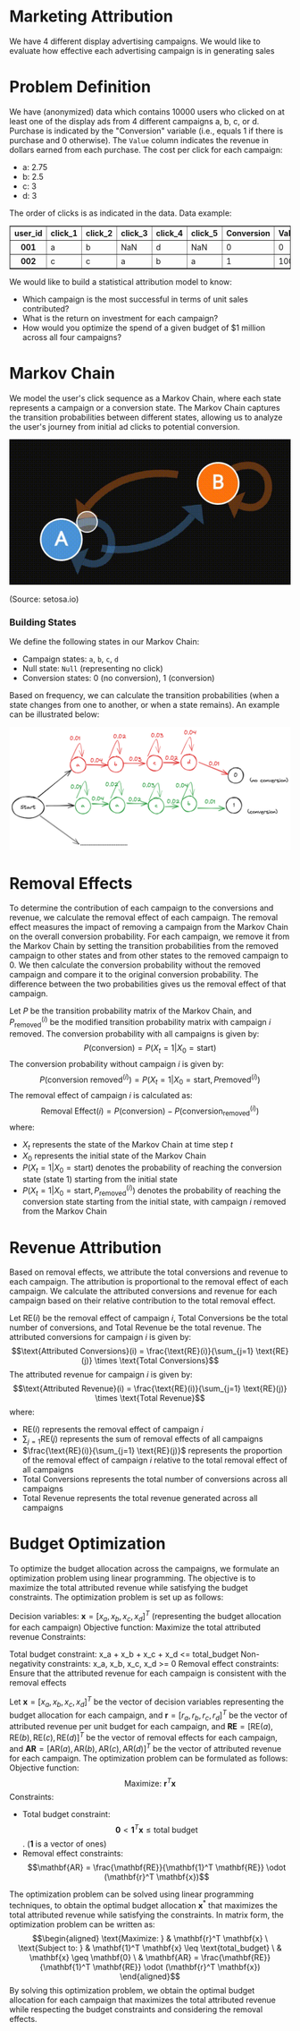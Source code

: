 # Marketing Attribution
We have 4 different display advertising campaigns. We would like to evaluate how effective each advertising campaign is in generating sales

# Problem Definition
We have (anonymized) data which contains 10000 users who clicked on at least one of the display ads from 4 different campaigns a, b, c, or d. Purchase is indicated by the "Conversion" variable (i.e., equals 1 if there is purchase and 0 otherwise). The `Value` column indicates the revenue in dollars earned from each purchase. The cost per click for each campaign:
* a: 2.75
* b: 2.5
* c: 3
* d: 3

The order of clicks is as indicated in the data. Data example:

<div>
<table border="1" class="dataframe">
  <thead>
    <tr style="text-align: left;">
      <th>user_id</th>
      <th>click_1</th>
      <th>click_2</th>
      <th>click_3</th>
      <th>click_4</th>
      <th>click_5</th>
      <th>Conversion</th>
      <th>Value</th>
    </tr>
  </thead>
  <tbody>
    <tr>
      <th>001</th>
      <td>a</td>
      <td>b</td>
      <td>NaN</td>
      <td>d</td>
      <td>NaN</td>
      <td>0</td>
      <td>0</td>
    </tr>
    <tr>
      <th>002</th>
      <td>c</td>
      <td>c</td>
      <td>a</td>
      <td>b</td>
      <td>a</td>
      <td>1</td>
      <td>100</td>
    </tr>
  </tbody>
</table>
</div>


We would like to build a statistical attribution model to know:
* Which campaign is the most successful in terms of unit sales contributed?
* What is the return on investment for each campaign?
* How would you optimize the spend of a given budget of $1 million across all four campaigns?

# Markov Chain

We model the user's click sequence as a Markov Chain, where each state represents a campaign or a conversion state. 
The Markov Chain captures the transition probabilities between different states, allowing us to analyze the user's journey from initial ad clicks to potential conversion.

![HMM](https://raw.githubusercontent.com/nvlinhvn/marketing-attribution/linh-dev/img/HMM.gif)

(Source: setosa.io)

### Building States
We define the following states in our Markov Chain:
* Campaign states: `a`, `b`, `c`, `d`
* Null state: `Null` (representing no click)
* Conversion states: 0 (no conversion), 1 (conversion)

Based on frequency, we can calculate the transition probabilities (when a state changes from one to another, or when a state remains). An example can be illustrated below:

![HMM](https://raw.githubusercontent.com/nvlinhvn/marketing-attribution/linh-dev/img/HMM.png)

# Removal Effects
To determine the contribution of each campaign to the conversions and revenue, we calculate the removal effect of each campaign. The removal effect measures the impact of removing a campaign from the Markov Chain on the overall conversion probability.
For each campaign, we remove it from the Markov Chain by setting the transition probabilities from the removed campaign to other states and from other states to the removed campaign to 0. We then calculate the conversion probability without the removed campaign and compare it to the original conversion probability. The difference between the two probabilities gives us the removal effect of that campaign.

Let $P$ be the transition probability matrix of the Markov Chain, and $P_{\text{removed}}^{(i)}$ be the modified transition probability matrix with campaign $i$ removed.
The conversion probability with all campaigns is given by:
$$P(\text{conversion}) = P(X_t = 1 | X_0 = \text{start})$$
The conversion probability without campaign $i$ is given by:
$$P(\text{conversion}{\text{ removed}}^{(i)}) = P(X_t = 1 | X_0 = \text{start}, P{\text{removed}}^{(i)})$$
The removal effect of campaign $i$ is calculated as:
$$\text{Removal Effect}(i) = P(\text{conversion}) - P(\text{conversion}_{\text{removed}}^{(i)})$$
where:

* $X_t$ represents the state of the Markov Chain at time step $t$
* $X_0$ represents the initial state of the Markov Chain
* $P(X_t = 1 | X_0 = \text{start})$ denotes the probability of reaching the conversion state (state 1) starting from the initial state
* $P(X_t = 1 | X_0 = \text{start}, P_{\text{removed}}^{(i)})$ denotes the probability of reaching the conversion state starting from the initial state, with campaign $i$ removed from the Markov Chain

# Revenue Attribution
Based on removal effects, we attribute the total conversions and revenue to each campaign. The attribution is proportional to the removal effect of each campaign. We calculate the attributed conversions and revenue for each campaign based on their relative contribution to the total removal effect.

Let $\text{RE}(i)$ be the removal effect of campaign $i$, $\text{Total Conversions}$ be the total number of conversions, and $\text{Total Revenue}$ be the total revenue.
The attributed conversions for campaign $i$ is given by:
$$\text{Attributed Conversions}(i) = \frac{\text{RE}(i)}{\sum_{j=1} \text{RE}(j)} \times \text{Total Conversions}$$
The attributed revenue for campaign $i$ is given by:
$$\text{Attributed Revenue}(i) = \frac{\text{RE}(i)}{\sum_{j=1} \text{RE}(j)} \times \text{Total Revenue}$$
where:

* $\text{RE}(i)$ represents the removal effect of campaign $i$
* $\sum_{j=1} \text{RE}(j)$ represents the sum of removal effects of all campaigns
* $\frac{\text{RE}(i)}{\sum_{j=1} \text{RE}(j)}$ represents the proportion of the removal effect of campaign $i$ relative to the total removal effect of all campaigns
* $\text{Total Conversions}$ represents the total number of conversions across all campaigns
* $\text{Total Revenue}$ represents the total revenue generated across all campaigns

# Budget Optimization
To optimize the budget allocation across the campaigns, we formulate an optimization problem using linear programming. The objective is to maximize the total attributed revenue while satisfying the budget constraints.
The optimization problem is set up as follows:

Decision variables: $\mathbf{x} = [x_a, x_b, x_c, x_d]^T$ (representing the budget allocation for each campaign)
Objective function: Maximize the total attributed revenue
Constraints:

Total budget constraint: x_a + x_b + x_c + x_d <= total_budget
Non-negativity constraints: x_a, x_b, x_c, x_d >= 0
Removal effect constraints: Ensure that the attributed revenue for each campaign is consistent with the removal effects

Let $\mathbf{x} = [x_a, x_b, x_c, x_d]^T$ be the vector of decision variables representing the budget allocation for each campaign, and $\mathbf{r} = [r_a, r_b, r_c, r_d]^T$ be the vector of attributed revenue per unit budget for each campaign, and $\mathbf{RE} = [\text{RE}(a), \text{RE}(b), \text{RE}(c), \text{RE}(d)]^T$ be the vector of removal effects for each campaign, and $\mathbf{AR} = [\text{AR}(a), \text{AR}(b), \text{AR}(c), \text{AR}(d)]^T$ be the vector of attributed revenue for each campaign.
The optimization problem can be formulated as follows:
Objective function:
$$\text{Maximize: } \mathbf{r}^T \mathbf{x}$$
Constraints:

* Total budget constraint: $$\mathbf{0} < \mathbf{1}^T \mathbf{x} \leq \text{total budget}$$. ($\mathbf{1}$ is a vector of ones)
* Removal effect constraints: $$\mathbf{AR} = \frac{\mathbf{RE}}{\mathbf{1}^T \mathbf{RE}} \odot (\mathbf{r}^T \mathbf{x})$$

The optimization problem can be solved using linear programming techniques, to obtain the optimal budget allocation $\mathbf{x}^*$ that maximizes the total attributed revenue while satisfying the constraints.
In matrix form, the optimization problem can be written as:
$$\begin{aligned}
\text{Maximize: } & \mathbf{r}^T \mathbf{x} \
\text{Subject to: } & \mathbf{1}^T \mathbf{x} \leq \text{total_budget} \
& \mathbf{x} \geq \mathbf{0} \
& \mathbf{AR} = \frac{\mathbf{RE}}{\mathbf{1}^T \mathbf{RE}} \odot (\mathbf{r}^T \mathbf{x})
\end{aligned}$$
By solving this optimization problem, we obtain the optimal budget allocation for each campaign that maximizes the total attributed revenue while respecting the budget constraints and considering the removal effects.

